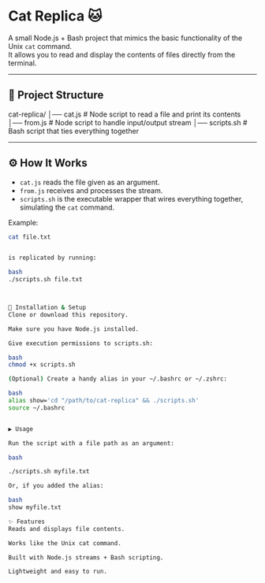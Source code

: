 # Cat Replica 🐱

A small Node.js + Bash project that mimics the basic functionality of the Unix `cat` command.  
It allows you to read and display the contents of files directly from the terminal.

---

## 📂 Project Structure
cat-replica/
│── cat.js # Node script to read a file and print its contents
│── from.js # Node script to handle input/output stream
│── scripts.sh # Bash script that ties everything together

---

## ⚙️ How It Works
- `cat.js` reads the file given as an argument.
- `from.js` receives and processes the stream.
- `scripts.sh` is the executable wrapper that wires everything together, simulating the `cat` command.

Example:

```bash
cat file.txt


is replicated by running:

bash
./scripts.sh file.txt



🚀 Installation & Setup
Clone or download this repository.

Make sure you have Node.js installed.

Give execution permissions to scripts.sh:

bash
chmod +x scripts.sh

(Optional) Create a handy alias in your ~/.bashrc or ~/.zshrc:

bash
alias show='cd "/path/to/cat-replica" && ./scripts.sh'
source ~/.bashrc


▶️ Usage

Run the script with a file path as an argument:

bash

./scripts.sh myfile.txt

Or, if you added the alias:

bash
show myfile.txt

✨ Features
Reads and displays file contents.

Works like the Unix cat command.

Built with Node.js streams + Bash scripting.

Lightweight and easy to run.

